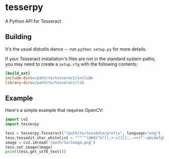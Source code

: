tesserpy
========

A Python API for Tesseract

Building
--------
It's the usual distutils dance -- run `python setup.py` for more details.

If your Tesseract installation's files are not in the standard system paths, you may need to create a `setup.cfg` with the following contents:

```ini
[build_ext]
include-dirs=/path/to/tesseract/include
library-dirs=/path/to/tesseract/lib
```

Example
-------
Here's a simple example that requires OpenCV:

```python
import cv2
import tesserpy

tess = tesserpy.Tesseract("/path/to/tessdata/prefix", language="eng")
tess.tessedit_char_whitelist = """'"!@#$%^&*()_+-=[]{};,.<>/?`~abcdefghijklmnopqrstuvwxyzABCDEFGHIJKLMNOPQRSTUVWXYZ0123456789"""
image = cv2.imread('/path/to/image.png')
tess.set_image(image)
print(tess.get_utf8_text())
```
